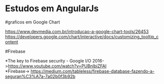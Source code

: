 # Estudos em AngularJs

#graficos em Google Chart 
 
https://www.devmedia.com.br/introducao-a-google-chart-tools/26453
https://developers.google.com/chart/interactive/docs/customizing_tooltip_content

#Firebase

*The key to Firebase security - Google I/O 2016->https://www.youtube.com/watch?v=PUBnlbjZFAI			
*Firebase-> https://medium.com/tableless/firebase-database-fazendo-a-seguran%C3%A7a-7a02b0f3b92b

